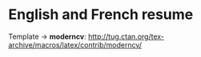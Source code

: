 # English and French resume

Template -> **moderncv**: http://tug.ctan.org/tex-archive/macros/latex/contrib/moderncv/
